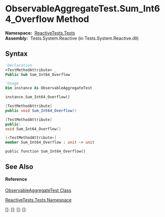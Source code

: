 # ObservableAggregateTest.Sum\_Int64\_Overflow Method

**Namespace:**  [ReactiveTests.Tests](ReactiveTests.Tests\ReactiveTests.Tests.md)  
**Assembly:**  Tests.System.Reactive (in Tests.System.Reactive.dll)

## Syntax

```vb
'Declaration
<TestMethodAttribute> _
Public Sub Sum_Int64_Overflow
```

```vb
'Usage
Dim instance As ObservableAggregateTest

instance.Sum_Int64_Overflow()
```

```csharp
[TestMethodAttribute]
public void Sum_Int64_Overflow()
```

```c++
[TestMethodAttribute]
public:
void Sum_Int64_Overflow()
```

```fsharp
[<TestMethodAttribute>]
member Sum_Int64_Overflow : unit -> unit 
```

```jscript
public function Sum_Int64_Overflow()
```

## See Also

#### Reference

[ObservableAggregateTest Class](ObservableAggregateTest\ObservableAggregateTest.md)

[ReactiveTests.Tests Namespace](ReactiveTests.Tests\ReactiveTests.Tests.md)

[]: 
[]: 
[]: 
[]: 